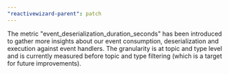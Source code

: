 ```yaml
---
"reactivewizard-parent": patch
---
```


The metric "event_deserialization_duration_seconds" has been introduced to gather more insights about our event consumption, deserialization and execution
against event handlers. The
granularity is at topic and type level and is currently measured before topic and type filtering (which is a target for future improvements).
